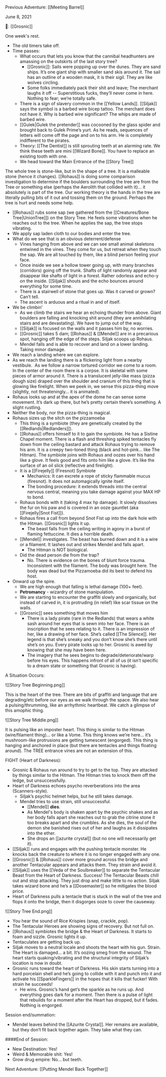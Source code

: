 Previous Adventure: [[Meeting Barrel]]

June 8, 2021

🐐: [[Grosnic]]

One week's rest. 

* The old timers take off.
* Time passes:
	* What occurs that lets you know that the cannibal headhunters are amassing on the outskirts of the last story tree?
		* [[Grosnic]]: Sails were popping up over the dunes. They are sand ships. It’s one giant ship with smaller sand skis around it. The sail has an outline of a wooden mask, it is their sigil. They are like wolves circling.
		* Some folks immediately pack their shit and leave; The merchant laughs it off -- Superstitious fucks, they’ll never come in here. Nothing to fear; we’re totally safe.
	* There is a sign of slavery common in the [[Yellow Lands]]. [[Siljak]] says the symbol is a barbed wire bicep tattoo. The merchant does not have it. Why is barbed wire significant? The whips are made of barbed wire.
	* [[Gulek|Gulek the pretender]] was cocooned by the glass spider and brought back to Gulek Prime’s yurt. As he reads, sequences of letters will come off the page and on to his arm. He is completely indifferent to the pirates.
	* Theory: [[The Dentist]] is still sprouting teeth at an alarming rate. We think these teeth are mini [[Wizard Bone]]. You have to replace an existing tooth with one.
	* We head toward the Main Entrance of the [[Story Tree]]

The whole tree is stone-like, but in the shape of a tree. It is a malleable stone (hence it changes). [[Rohaus]] is doing some comparison investigation to determine if the boulders surrounding the tree are from the Tree or something else (perhaps the Aerolith that collided with it)... it absolutely is part of the tree. Our working theory is the hands in the tree are literally pulling bits of it out and tossing them on the ground. Perhaps the tree is hurt and needs some help.

* [[Rohaus]] rubs some sap (we gathered from the [[Creatures/Bone Tree|UnionTree]]) on the Story Tree. He feels some vibrations when he reaches out to the tree. When he applies the sap, the tree stops vibrating.
* We apply sap laden cloth to our bodies and enter the tree.
* What do we see that is an obvious deterrent/defense
	* Vines hanging from above and we can see small animal skeletons entwined in the vines. They come for us, but retreat when they touch the sap. We are all touched by them, like a blind person feeling your face.
	* Once inside we see a hollow tower going up, with many branches (corridors) going off the trunk. Shafts of light randomly appear and disappear like shafts of light in a forest. Rather odorless and echo-y on the inside. [[Siljak]] shouts and the echo bounces around everything for some time. 
	* There is a stairwell of stone that goes up. Was it carved or grown? Can’t tell.
	* The ascent is arduous and a ritual in and of itself. 
* We be climbin’
	* As we climb the stairs we hear an echoing thunder from above. Giant boulders are falling and knocking shit around (they are annihilating stairs and are devastating). We have to jump out of the way.
	* [[Siljak]] is focused on the walls and it passes him by, no worries.
	* [[Grosnic]] takes 5 dam; [[Rohaus]] & [[Mendel]] are in a precarious spot, hanging off the edge of the steps. Siljak scoops up Rohaus.
	* Mendel falls and is able to recover and land on a lower landing. Taking minor damage.
* We reach a landing where we can explore.
* As we reach the landing there is a flickering light from a nearby vestibule.  As we follow a narrow tortured corridor we come to a room. In the center of the room there is a corpse. It is skeletal with some pieces of armor around it. There is a translucent jelly-like mass (pizza dough size) draped over the shoulder and cranium of this thing that is glowing like firelight. When we peek in, we sense this pizza-thing move (slightly, not threateningly… it is animated). 
* Rohaus looks up and at the apex of the dome he can sense some movement. It’s dark up there, but he’s pretty certain there’s something. A slight rustling.
* Neither the body, nor the pizza-thing is magical.
* Rohaus sizes up the sitch on the pizzamoeba
	* This thing is a symbiote (they are genetically created by the [[Redlands|Redlanders]]).
	* [[Rohaus]] offers himself to it to gain the symbiote. He has a Sistine Chapel moment. There is a flash and threshing spiked tentacles fly down from the ceiling bastard and attack Rohaus trying to remove his arm. It is a creepy two-toned thing (black and hot-pink… like The Hitman). The symbiote joins with Rohaus and oozes over his hand like a glove. It feels good and fits onto him like a glove. It’s like the surface of an oil slick (reflective and firelight).
	* It is a [[Firejelly]] (Firesnot) Symbiote
		* Mechanics: It can excrete a rope of sticky flammable mucus (firesnot). It does not automagically ignite itself.
		* The bonding procedure: it extends threads into the central nervous central, meaning you take damage against your MAX HP to bond.
	* Rohaus bonds with it (taking 4 max hp damage). It slowly dissolves the fur on his paw and is covered in an ooze gauntlet (aka [[Firejelly|Snot Fist]]).
	* Rohaus fires a call from beyond Snot Fist up into the dark hole with the Hitman. [[Grosnic]] lights it up.
		* The beast falls from the ceiling writing in agony in a burst of flaming fettuccine. It dies a horrible death.
	* [[Mendel]] investigates. The beast has burned down and it is a wire or a filament. It lashes out and strikes Mendel and falls apart. 
		* The Hitman is NOT biological.
	* Did the dead person die from the trap? 
		* No. There is evidence on the bones of blunt force trauma. Inconsistent with the filament. The body was brought here. The body was dead but the Pizzamoeba did its best to defend his host.
* Onward up the spire.
	* We are high enough that falling is lethal damage (100+ feet).
	* **Petromancy** - wizardry of stone manipulation. 
	* We are starting to encounter the graffiti slowly and organically, but instead of carved in, it is protruding (in relief) like scar tissue on the walls.
	* [[Grosnic]] sees something that moves him
		* There is a lady pirate (rare in the Redlands) that wears a white sash around her eyes that is sewn into her face. There is an inscription that he sees relating to it. There is an impression of her, like a drawing of her face. She’s called [[The Silence]]. Her legend is that she’s sneaky and you don’t know she’s there until she’s on you. Every pirate looks up to her. Grosnic is awed by knowing that she may have been here.
		* The imagery that he sees begins to degrade/deteriorate/warp before his eyes. This happens infront of all of us (it isn’t specific to a dream state or something that Grosnic is having).

A Situation Occurs:

![[Story Tree Beginning.png]]

This is the heart of the tree. There are bits of graffiti and language that are degrading/etc before our eyes as we walk through the space. We also hear a pulsing/thrumming, like an arrhythmic heartbeat. We catch a glimpse of this amophic thing. 

![[Story Tree Middle.png]]

It is pulsing like an imposter heart. This thing is similar to the Hitman (wire/filament thing)... or like a Vome. This thing knows we’re here… it’s mushroom-like protrusions are getting tumescent (engorged). This thing is hanging and anchored in place (but there are tentacles and things floating around). The TREE entrance vines are not an extension of this.

FIGHT (Heart of Darkness):

* Grosnic & Rohaus run around to try to get to the top. They are attacked by things similar to the Hitman. The Hitman tries to knock them off the ledge, but unsuccessfully.
* Heart of Darkness echoes psycho reverberations into the area (Scanners-style).
	* Siljak’s psychic helmet helps, but he still takes damage.
	* Mendel tries to use strain, still unsuccessful. 
		* [[Mendel]] **dies**.
		* As Mendel's body is shaken apart by the psychic shakes and as her body falls apart she reaches out to grab the citrine stone it too breaks apart and she crumbles. As she dies, the soul of the demon she banished rises out of her and laughs as it dissipates into the ether.
		* She drops an [[azurite crystal]] (but no one will necessarily get it).
* [[Siljak]] runs and engages with the pushing tentacle monster. He knocks back the creature to where it is no longer engaged with any one.
* [[Grosnic]] & [[Rohaus]] cover more ground across the bridge and another Tentacular appears and attacks them. They strain and avoid it. 
* [[Siljak]] uses the [[Veda of the Soulbreaker]] to separate the Tentacular Beast from the Heart of Darkness. Success! The Tentacular Beasts chill out and stop attacking. They just drop and make little to no action. Siljak takes wizard bone and he’s a [[Dosemaster]] so he mitigates the blood price.
* Heart of Darkness pulls a tentacle that is stuck in the wall of the tree and flops it onto the bridge, then it disgorges ooze to cover the causeway. 

![[Story Tree End.png]]

* You hear the sound of Rice Krispies (snap, crackle, pop).
* The Tentacular Heroes are showing signs of recovery. But not full on.
* [[Rohaus]] symbiotes the bridge & the Heart of Darkness. It starts to foam and sizzle. Grosnic lights it up.
* Tentaculates are getting back up.
* Siljak moves to a neutral locale and shoots the heart with his gun. Strain. The Heart is damaged… a bit. It’s oozing smeg from the wound. The heart starts quaking/vibrating and the structural integrity of Siljak’s location is now in doubt. 
* Grosnic runs toward the heart of Darkness. His skin starts turning into a hard porcelain shell and he’s going to collide with it and punch into it and activate his [[SparkleFingers]] in the hopes that it kills that fucker! With strain he succeeds!
	* He wins. Grosnic’s hand get’s the sparkle as he runs up. And everything goes dark for a moment. Then there is a pulse of light that rebuilds for a moment after the Heart has dropped, but it fades. Nothing is engorged. 

Session end/summation:

* Mendel leaves behind the [[Azurite Crystal]]. Her remains are available, but they don’t fit back together again. They take what they can.

####End of Session:

* New Destination: Yes!
* Weird & Memorable shit: Yes!
* Grow drug empire: No… but teeth.

Next Adventure: [[Putting Mendel Back Together]]